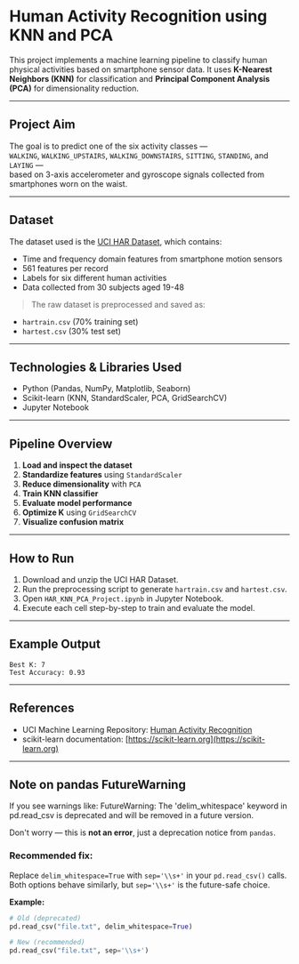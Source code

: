 
# Human Activity Recognition using KNN and PCA

This project implements a machine learning pipeline to classify human physical activities based on smartphone sensor data. It uses **K-Nearest Neighbors (KNN)** for classification and **Principal Component Analysis (PCA)** for dimensionality reduction.

---

## Project Aim

The goal is to predict one of the six activity classes —  
`WALKING`, `WALKING_UPSTAIRS`, `WALKING_DOWNSTAIRS`, `SITTING`, `STANDING`, and `LAYING` —  
based on 3-axis accelerometer and gyroscope signals collected from smartphones worn on the waist.

---

## Dataset

The dataset used is the [UCI HAR Dataset](https://archive.ics.uci.edu/ml/datasets/human+activity+recognition+using+smartphones), which contains:

- Time and frequency domain features from smartphone motion sensors
- 561 features per record
- Labels for six different human activities
- Data collected from 30 subjects aged 19-48

> The raw dataset is preprocessed and saved as:
- `hartrain.csv` (70% training set)
- `hartest.csv` (30% test set)

---

## Technologies & Libraries Used

- Python (Pandas, NumPy, Matplotlib, Seaborn)
- Scikit-learn (KNN, StandardScaler, PCA, GridSearchCV)
- Jupyter Notebook

---

## Pipeline Overview

1. **Load and inspect the dataset**
2. **Standardize features** using `StandardScaler`
3. **Reduce dimensionality** with `PCA`
4. **Train KNN classifier**
5. **Evaluate model performance**
6. **Optimize K** using `GridSearchCV`
7. **Visualize confusion matrix**

---

## How to Run

1. Download and unzip the UCI HAR Dataset.
2. Run the preprocessing script to generate `hartrain.csv` and `hartest.csv`.
3. Open `HAR_KNN_PCA_Project.ipynb` in Jupyter Notebook.
4. Execute each cell step-by-step to train and evaluate the model.

---

## Example Output

```
Best K: 7
Test Accuracy: 0.93
```

---

## References

- UCI Machine Learning Repository: [Human Activity Recognition](https://archive.ics.uci.edu/ml/datasets/human+activity+recognition+using+smartphones)
- scikit-learn documentation: [https://scikit-learn.org](https://scikit-learn.org)

---

## Note on pandas FutureWarning

If you see warnings like:
FutureWarning: The 'delim_whitespace' keyword in pd.read_csv is deprecated and will be removed in a future version.


Don't worry — this is **not an error**, just a deprecation notice from `pandas`.

### Recommended fix:
Replace `delim_whitespace=True` with `sep='\\s+'` in your `pd.read_csv()` calls.  
Both options behave similarly, but `sep='\\s+'` is the future-safe choice.

**Example:**
```python
# Old (deprecated)
pd.read_csv("file.txt", delim_whitespace=True)

# New (recommended)
pd.read_csv("file.txt", sep='\\s+')
```
